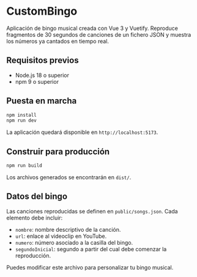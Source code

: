 # CustomBingo

Aplicación de bingo musical creada con Vue 3 y Vuetify. Reproduce fragmentos de 30 segundos de canciones de un fichero JSON y muestra los números ya cantados en tiempo real.

## Requisitos previos

- Node.js 18 o superior
- npm 9 o superior

## Puesta en marcha

```bash
npm install
npm run dev
```

La aplicación quedará disponible en `http://localhost:5173`.

## Construir para producción

```bash
npm run build
```

Los archivos generados se encontrarán en `dist/`.

## Datos del bingo

Las canciones reproducidas se definen en `public/songs.json`. Cada elemento debe incluir:

- `nombre`: nombre descriptivo de la canción.
- `url`: enlace al videoclip en YouTube.
- `numero`: número asociado a la casilla del bingo.
- `segundoInicial`: segundo a partir del cual debe comenzar la reproducción.

Puedes modificar este archivo para personalizar tu bingo musical.
